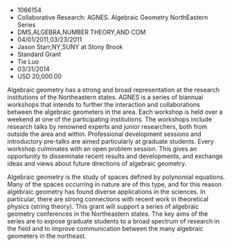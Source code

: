 
* 1066154
* Collaborative Research: AGNES. Algebraic Geometry NorthEastern Series
* DMS,ALGEBRA,NUMBER THEORY,AND COM
* 04/01/2011,03/23/2011
* Jason Starr,NY,SUNY at Stony Brook
* Standard Grant
* Tie Luo
* 03/31/2014
* USD 20,000.00

Algebraic geometry has a strong and broad representation at the research
institutions of the Northeastern states. AGNES is a series of biannual workshops
that intends to further the interaction and collaborations between the algebraic
geometers in the area. Each workshop is held over a weekend at one of the
participating institutions. The workshops include research talks by renowned
experts and junior researchers, both from outside the area and within.
Professional development sessions and introductory pre-talks are aimed
particularly at graduate students. Every workshop culminates with an open
problem session. This gives an opportunity to disseminate recent results and
developments, and exchange ideas and views about future directions of algebraic
geometry.

Algebraic geometry is the study of spaces defined by polynomial equations. Many
of the spaces occurring in nature are of this type, and for this reason
algebraic geometry has found diverse applications in the sciences. In
particular, there are strong connections with recent work in theoretical physics
(string theory). This grant will support a series of algebraic geometry
conferences in the Northeastern states. The key aims of the series are to expose
graduate students to a broad spectrum of research in the field and to improve
communication between the many algebraic geometers in the northeast.
